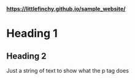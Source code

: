 <strong>https://littlefinchy.github.io/sample_website/</strong>
<h1>Heading 1</h1>
<h2>Heading 2</h2>
<p>Just a string of text to show what the p tag does</p>